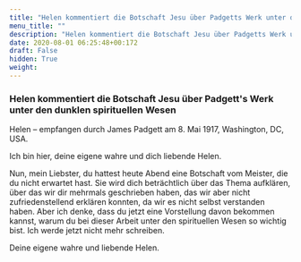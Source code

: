```yaml
---
title: "Helen kommentiert die Botschaft Jesu über Padgetts Werk unter den dunklen spirituellen Wesen"
menu_title: ""
description: "Helen kommentiert die Botschaft Jesu über Padgetts Werk unter den dunklen spirituellen Wesen"
date: 2020-08-01 06:25:48+00:172
draft: False
hidden: True
weight:
---
```

### Helen kommentiert die Botschaft Jesu über Padgett's Werk unter den dunklen spirituellen Wesen

Helen – empfangen durch James Padgett am 8. Mai 1917, Washington, DC, USA.

Ich bin hier, deine eigene wahre und dich liebende Helen.

Nun, mein Liebster, du hattest heute Abend eine Botschaft vom Meister, die du nicht erwartet hast. Sie wird dich beträchtlich über das Thema aufklären, über das wir dir mehrmals geschrieben haben, das wir aber nicht zufriedenstellend erklären konnten, da wir es nicht  selbst verstanden haben. Aber ich denke, dass du jetzt eine Vorstellung davon bekommen kannst, warum du bei dieser Arbeit unter den spirituellen Wesen so wichtig bist. Ich werde jetzt nicht mehr schreiben.

Deine eigene wahre und liebende Helen.
